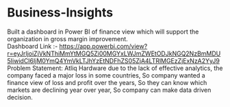 # Business-Insights
Built a dashboard in Power BI of finance view which will support the organization in gross margin improvement.                                                                                                          
Dashboard Link :- https://app.powerbi.com/view?r=eyJrIjoiZjVkNThiMmYtMGQ5Zi00MGYxLWJmZWEtODJkNGQ2NzBmMDU5IiwidCI6IjM0YmQ4YmVkLTJhYzEtNDFhZS05ZjA4LTRlMGEzZjExNzA2YyJ9                                                                                                                                                                                                                                                                            
Problem Statement: Atliq Hardware due to the lack of effective analytics, the company faced a major loss in some countries, So company wanted a finance view of loss and profit over the years, So they can know which markets are declining year over year, So company can make data driven decision.

